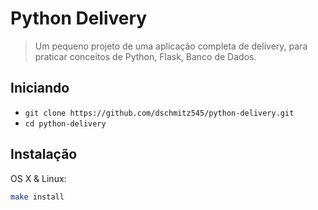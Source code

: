# Python Delivery
> Um pequeno projeto de uma aplicação completa de delivery, para praticar conceitos de Python, Flask, Banco de Dados.


## Iniciando

- `git clone https://github.com/dschmitz545/python-delivery.git`
- `cd python-delivery`

## Instalação

OS X & Linux:

```sh
make install
```